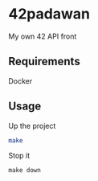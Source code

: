 # 42padawan
My own 42 API front

## Requirements

Docker

## Usage

Up the project

```bash
make
```

Stop it

```
make down
```

